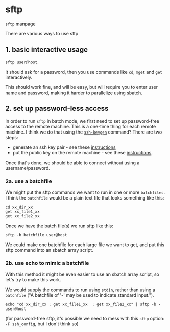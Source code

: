 # sftp 

`sftp` [manpage](https://linux.die.net/man/1/sftp)

There are various ways to use sftp

## 1. basic interactive usage

`sftp user@host`.  

It should ask for a password, then you use commands like `cd`, `mget` and `get` interactively.

This should work fine, and will be easy, but will require you to enter user name and password, making it harder to parallelize using sbatch.

## 2. set up password-less access

In order to run `sftp` in batch mode, we first need to set up password-free access to the remote machine. This is a one-time thing for each remote machine. I think we do that using the [`ssh-keygen`](https://linux.die.net/man/1/ssh-keygen) command? There are two steps:
- generate an ssh key pair - see these [instructions](https://linuxiac.com/generate-ssh-key-pair/) 
- put the public key on the remote machine - see these [instructions](https://linuxiac.com/ssh-login-without-password/). 

Once that's done, we should be able to connect without using a username/password.

### 2a. use a batchfile

We might put the sftp commands we want to run in one or more `batchfiles`. I think the `batchfile` would be a plain text file that looks something like this:
```
cd xx_dir_xx
get xx_file1_xx
get xx_file2_xx
```

Once we have the batch file(s) we run sftp like this:

```
sftp -b batchfile user@host 
```

We could make one batchfile for each large file we want to get, and put this sftp command into an sbatch array script.

### 2b. use echo to mimic a batchfile

With this method it might be even easier to use an sbatch array script, so let's try to make this work.

We would supply the commands to run using `stdin`, rather than using a `batchfile` ("A batchfile of '-' may be used to indicate standard input."). 
```
echo "cd xx_dir_xx ; get xx_file1_xx  ; get xx_file2_xx" | sftp -b - user@host 
```

(for password-free sftp, it's possible we need to mess with this `sftp` option: `-F ssh_config`, but I don't think so)
